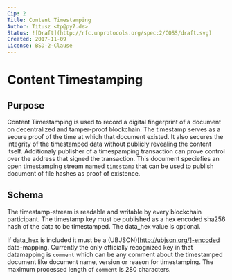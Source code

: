 ```yaml
---
Cip: 2
Title: Content Timestamping
Author: Titusz <tp@py7.de>
Status: ![Draft](http://rfc.unprotocols.org/spec:2/COSS/draft.svg)
Created: 2017-11-09
License: BSD-2-Clause
---
```


# Content Timestamping

## Purpose

Content Timestamping is used to record a digital fingerprint of a document on 
decentralized and tamper-proof blockchain. The timestamp serves as a secure 
proof of the time at which that document existed. It also secures the
integrity of the timestamped data without publicly revealing the content
itself. Additionaly publisher of a timespamping transaction can prove control
over the address that signed the transaction. This document speciefies an
open timestamping stream named `timestamp` that can be used to publish
document of file hashes as proof of existence.

## Schema

The timestamp-stream is readable and writable by every blockchain participant.
The timestamp key must be published as a hex encoded sha256 hash of the data
to be timestamped. The data_hex value is optional.

If data_hex is included it must be a (UBJSON)[http://ubjson.org/]-encoded
data-mapping. Currently the only officially recognized key in that 
datamapping is `comment` which can be any comment about the timestamped 
document like document name, version or reason for timestamping. 
The maximum processed length of `comment` is 280 characters.
